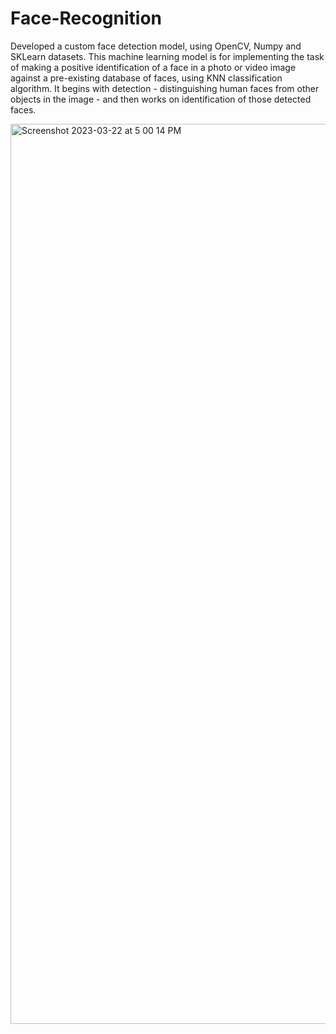 # Face-Recognition

Developed a custom face detection model, using OpenCV, Numpy and SKLearn datasets.
This machine learning model is for implementing the task of making a positive identification of a face in a photo or video image against a pre-existing database of faces, using KNN classification algorithm. 
It begins with detection - distinguishing human faces from other objects in the image - and then works on identification of those detected faces.

<img width="1440" alt="Screenshot 2023-03-22 at 5 00 14 PM" src="https://user-images.githubusercontent.com/123585626/226890509-92c6ca60-292c-49ad-a7db-daa387ae941e.png">

